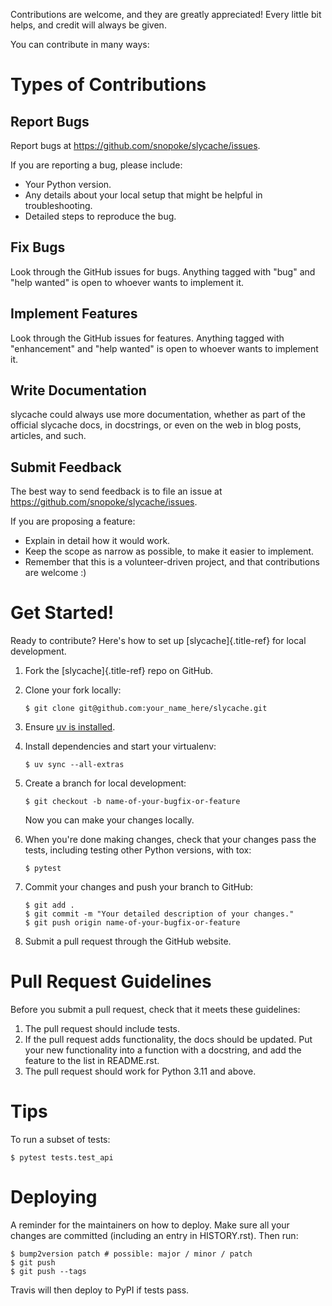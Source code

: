 Contributions are welcome, and they are greatly appreciated! Every
little bit helps, and credit will always be given.

You can contribute in many ways:

# Types of Contributions

## Report Bugs

Report bugs at <https://github.com/snopoke/slycache/issues>.

If you are reporting a bug, please include:

-   Your Python version.
-   Any details about your local setup that might be helpful in
    troubleshooting.
-   Detailed steps to reproduce the bug.

## Fix Bugs

Look through the GitHub issues for bugs. Anything tagged with \"bug\"
and \"help wanted\" is open to whoever wants to implement it.

## Implement Features

Look through the GitHub issues for features. Anything tagged with
\"enhancement\" and \"help wanted\" is open to whoever wants to
implement it.

## Write Documentation

slycache could always use more documentation, whether as part of the
official slycache docs, in docstrings, or even on the web in blog posts,
articles, and such.

## Submit Feedback

The best way to send feedback is to file an issue at
<https://github.com/snopoke/slycache/issues>.

If you are proposing a feature:

-   Explain in detail how it would work.
-   Keep the scope as narrow as possible, to make it easier to
    implement.
-   Remember that this is a volunteer-driven project, and that
    contributions are welcome :)

# Get Started!

Ready to contribute? Here\'s how to set up [slycache]{.title-ref} for
local development.

1.  Fork the [slycache]{.title-ref} repo on GitHub.

2.  Clone your fork locally:

    ``` shell
    $ git clone git@github.com:your_name_here/slycache.git
    ```

3.  Ensure [uv is installed](https://docs.astral.sh/uv/getting-started/installation/).

4.  Install dependencies and start your virtualenv:

    ``` shell
    $ uv sync --all-extras
    ```

5.  Create a branch for local development:

    ``` shell
    $ git checkout -b name-of-your-bugfix-or-feature
    ```

    Now you can make your changes locally.

6.  When you\'re done making changes, check that your changes pass the
    tests, including testing other Python versions, with tox:

    ``` shell
    $ pytest
    ```

7.  Commit your changes and push your branch to GitHub:

    ``` shell
    $ git add .
    $ git commit -m "Your detailed description of your changes."
    $ git push origin name-of-your-bugfix-or-feature
    ```

8.  Submit a pull request through the GitHub website.

# Pull Request Guidelines

Before you submit a pull request, check that it meets these guidelines:

1.  The pull request should include tests.
2.  If the pull request adds functionality, the docs should be updated.
    Put your new functionality into a function with a docstring, and add
    the feature to the list in README.rst.
3.  The pull request should work for Python 3.11 and above.

# Tips

To run a subset of tests:

``` shell
$ pytest tests.test_api
```

# Deploying

A reminder for the maintainers on how to deploy. Make sure all your
changes are committed (including an entry in HISTORY.rst). Then run:

``` shell
$ bump2version patch # possible: major / minor / patch
$ git push
$ git push --tags
```

Travis will then deploy to PyPI if tests pass.
